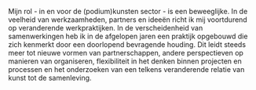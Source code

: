 Mijn rol - in en voor de (podium)kunsten sector - is een beweeglijke. In de veelheid van werkzaamheden, partners en ideeën richt ik mij voortdurend op veranderende werkpraktijken. In de verscheidenheid van samenwerkingen heb ik in de afgelopen jaren een praktijk opgebouwd die zich kenmerkt door een doorlopend bevragende houding. Dit leidt steeds meer tot nieuwe vormen van partnerschappen, andere perspectieven op manieren van organiseren, flexibiliteit in het denken binnen projecten en processen en het onderzoeken van een telkens veranderende relatie van kunst tot de samenleving.

